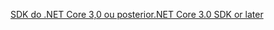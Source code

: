 [<span data-ttu-id="5ac45-101">SDK do .NET Core 3,0 ou posterior</span><span class="sxs-lookup"><span data-stu-id="5ac45-101">.NET Core 3.0 SDK or later</span></span>](https://dotnet.microsoft.com/download/dotnet-core/3.0)
